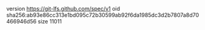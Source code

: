 version https://git-lfs.github.com/spec/v1
oid sha256:ab93e86cc313e1bd095c72b30599ab92f6da1985dc3d2b7807a8d70466946d56
size 11011
